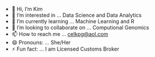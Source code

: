 - 👋 Hi, I’m Kim
- 👀 I’m interested in ... Data Science and Data Analytics
- 🌱 I’m currently learning ... Machine Learning and R
- 💞️ I’m looking to collaborate on ... Computional Genomics
- 📫 How to reach me ... celkpg@aol.com
- 😄 Pronouns: ... She/Her
- ⚡ Fun fact: ... I am Licensed Customs Broker

<!---
celkpg/celkpg is a ✨ special ✨ repository because its `README.md` (this file) appears on your GitHub profile.
You can click the Preview link to take a look at your changes.
--->
